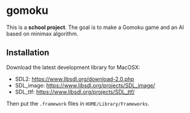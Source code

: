 # gomoku

This is a **school project**. The goal is to make a Gomoku game and an AI based on minimax algorithm.

## Installation

Download the latest development library for MacOSX:

- SDL2: https://www.libsdl.org/download-2.0.php
- SDL_image: https://www.libsdl.org/projects/SDL_image/
- SDL_ttf: https://www.libsdl.org/projects/SDL_ttf/

Then put the `.framework` files in `HOME/Library/Frameworks`.
